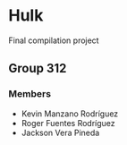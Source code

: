 # Hulk

Final compilation project

## Group 312

### Members

- Kevin Manzano Rodríguez
- Roger Fuentes Rodríguez
- Jackson Vera Pineda
